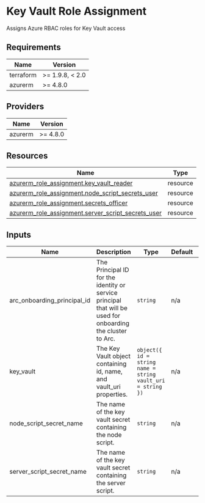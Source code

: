 <!-- BEGIN_TF_DOCS -->
<!-- markdown-table-prettify-ignore-start -->
# Key Vault Role Assignment

Assigns Azure RBAC roles for Key Vault access

## Requirements

| Name | Version |
|------|---------|
| terraform | >= 1.9.8, < 2.0 |
| azurerm | >= 4.8.0 |

## Providers

| Name | Version |
|------|---------|
| azurerm | >= 4.8.0 |

## Resources

| Name | Type |
|------|------|
| [azurerm_role_assignment.key_vault_reader](https://registry.terraform.io/providers/hashicorp/azurerm/latest/docs/resources/role_assignment) | resource |
| [azurerm_role_assignment.node_script_secrets_user](https://registry.terraform.io/providers/hashicorp/azurerm/latest/docs/resources/role_assignment) | resource |
| [azurerm_role_assignment.secrets_officer](https://registry.terraform.io/providers/hashicorp/azurerm/latest/docs/resources/role_assignment) | resource |
| [azurerm_role_assignment.server_script_secrets_user](https://registry.terraform.io/providers/hashicorp/azurerm/latest/docs/resources/role_assignment) | resource |

## Inputs

| Name | Description | Type | Default | Required |
|------|-------------|------|---------|:--------:|
| arc\_onboarding\_principal\_id | The Principal ID for the identity or service principal that will be used for onboarding the cluster to Arc. | `string` | n/a | yes |
| key\_vault | The Key Vault object containing id, name, and vault\_uri properties. | ```object({ id = string name = string vault_uri = string })``` | n/a | yes |
| node\_script\_secret\_name | The name of the key vault secret containing the node script. | `string` | n/a | yes |
| server\_script\_secret\_name | The name of the key vault secret containing the server script. | `string` | n/a | yes |
<!-- markdown-table-prettify-ignore-end -->
<!-- END_TF_DOCS -->
